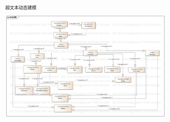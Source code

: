 超文本动态建模

![image](https://github.com/Tiejingwu/XDU2020webpro/blob/master/img/%E8%B6%85%E6%96%87%E6%9C%AC%E5%8A%A8%E6%80%81%E5%BB%BA%E6%A8%A1.bmp)
